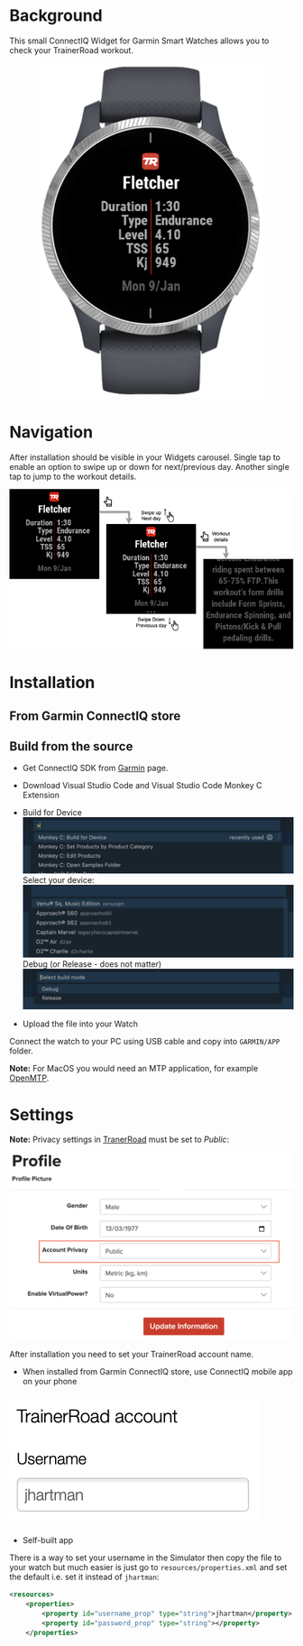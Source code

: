 
# Background

This small ConnectIQ Widget for Garmin Smart Watches allows you to check your TrainerRoad workout.

<p align="center">
    <img src="images/watch1.png" width="400">
</p>

# Navigation

After installation should be visible in your Widgets carousel. Single tap to enable an option to swipe up or down for next/previous day. Another single tap to jump to the workout details. 

![Flow Chart](images/FlowChart.png)

# Installation

## From Garmin ConnectIQ store

<Not published yet>

## Build from the source

* Get ConnectIQ SDK from [Garmin](https://developer.garmin.com/connect-iq/sdk/) page.
* Download Visual Studio Code and Visual Studio Code Monkey C Extension
* Build for Device
![build1](images/build/build1.png)
Select your device:
![build2](images/build/build2.png)
Debug (or Release - does not matter)
![build3](images/build/build3.png)

* Upload the file into your Watch

Connect the watch to your PC using USB cable and copy into `GARMIN/APP` folder.

**Note:** For MacOS you would need an MTP application, for example [OpenMTP](https://openmtp.ganeshrvel.com/).

# Settings

**Note:** Privacy settings in [TranerRoad](https://www.trainerroad.com/app/profile/rider-information) must be set to *Public*:

![](images/privacy.png)

After installation you need to set your TrainerRoad account name.

* When installed from Garmin ConnectIQ store, use ConnectIQ mobile app on your phone

![](images/settings.png)

* Self-built app

There is a way to set your username in the Simulator then copy the file to your watch but much easier is just go to `resources/properties.xml` and set the default i.e. set it instead of `jhartman`:

```xml
<resources>
    <properties>
        <property id="username_prop" type="string">jhartman</property>
        <property id="password_prop" type="string"></property>
    </properties>
```


